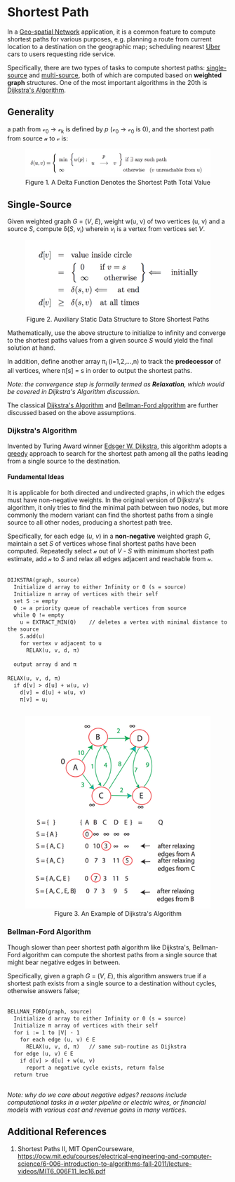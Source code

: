 # Shortest Path

In a [Geo-spatial Network](https://en.wikipedia.org/wiki/Spatial_network) application, it is a common feature to compute shortest paths for various purposes, e.g. planning a route from current location to a destination on the geographic map; scheduling nearest [Uber](https://en.wikipedia.org/wiki/Uber_(company)) cars to users requesting ride service.

Specifically, there are two types of tasks to compute shortest paths: [single-source](#single-source) and [multi-source](#multi-source), both of which are computed based on **weighted graph** structures. One of the most important algorithms in the 20th is [Dijkstra's Algorithm](#dijkstras-algorithm).

## Generality

a path from &vscr;<sub>0</sub> -> &vscr;<sub>k</sub> is defined by _p_ (&vscr;<sub>0</sub> -> &vscr;<sub>0</sub> is 0), and the shortest path from source &uscr; to &vscr; is:

<figure style="text-align:center">
  <img src="../images/shortest-path.png" />
  <figcaption>Figure 1. A Delta Function Denotes the Shortest Path Total Value</figcaption>
</figure>

## Single-Source

Given weighted graph _G_ = (_V_, _E_), weight w(u, v) of two vertices (u, v) and a source _S_, compute &delta;(_S_, _v_<sub>i</sub>) wherein _v_<sub>i</sub> is a vertex from vertices set _V_.

<figure style="text-align:center">
  <img src="../images/shortest-path-2.png" />
  <figcaption>Figure 2. Auxiliary Static Data Structure to Store Shortest Paths</figcaption>
</figure>

Mathematically, use the above structure to initialize to infinity and converge to the shortest paths values from a given source _S_ would yield the final solution at hand.

In addition, define another array &pi;<sub>i</sub> (i=1,2,...,n) to track the **predecessor** of all vertices, where &pi;[s] = s in order to output the shortest paths.

_Note: the convergence step is formally termed as **Relaxation**, which would be covered in Dijkstra's Algorithm discussion_.

The classical [Dijkstra's Algorithm](#dijkstras-algorithm) and [Bellman-Ford algorithm](#bellman-ford-algorithm) are further discussed based on the above assumptions.

### Dijkstra's Algorithm

Invented by Turing Award winner [Edsger W. Dijkstra](https://en.wikipedia.org/wiki/Edsger_W._Dijkstra), this algorithm adopts a [greedy](../greedy-algorithms/overview.md) approach to search for the shortest path among all the paths leading from a single source to the destination.

#### Fundamental Ideas

It is applicable for both directed and undirected graphs, in which the edges must have non-negative weights. In the original version of Dijkstra's algorithm, it only tries to find the minimal path between two nodes, but more commonly the modern variant can find the shortest paths from a single source
to all other nodes, producing a shortest path tree.

Specifically, for each edge (_u_, _v_) in a **non-negative** weighted graph _G_, maintain a set _S_ of vertices whose final shortest paths have been computed. Repeatedly select &uscr; out of _V_ - _S_ with minimum shortest path estimate, add &uscr; to _S_
and relax all edges adjacent and reachable from &uscr;.

<pre>
<code>
DIJKSTRA(graph, source)
  Initialize d array to either Infinity or 0 (s = source)
  Initialize &pi; array of vertices with their self
  set S := empty
  Q := a priority queue of reachable vertices from source
  while Q != empty
    u = EXTRACT_MIN(Q)    // deletes a vertex with minimal distance to the source
    S.add(u)
    for vertex v adjacent to u
      RELAX(u, v, d, &pi;)

  output array d and &pi;

RELAX(u, v, d, &pi;)
  if d[v] > d[u] + w(u, v)
    d[v] = d[u] + w(u, v)
    &pi;[v] = u;
</code>
</pre>

<figure style="text-align:center">
  <img src="../images/shortest-path-3.png" />
  <figcaption>Figure 3. An Example of Dijkstra's Algorithm</figcaption>
</figure>

### Bellman-Ford Algorithm

Though slower than peer shortest path algorithm like Dijkstra's, Bellman-Ford algorithm can compute the shortest paths from a single source that might bear negative edges in between.

Specifically, given a graph _G_ = (_V_, _E_), this algorithm answers true if a shortest path exists from a single source to a destination without cycles, otherwise answers false;

<pre>
<code>
BELLMAN_FORD(graph, source)
  Initialize d array to either Infinity or 0 (s = source)
  Initialize &pi; array of vertices with their self
  for i := 1 to |V| - 1
    for each edge (u, v) &isin; E
      RELAX(u, v, d, &pi;)   // same sub-routine as Dijkstra
  for edge (u, v) &isin; E
    if d[v] > d[u] + w(u, v)
      report a negative cycle exists, return false
  return true
</code>
</pre>

_Note: why do we care about negative edges? reasons include computational tasks in a water pipeline or electric wires, or financial models with various cost and revenue gains in many vertices_.

## Additional References

1. Shortest Paths II, MIT OpenCourseware, https://ocw.mit.edu/courses/electrical-engineering-and-computer-science/6-006-introduction-to-algorithms-fall-2011/lecture-videos/MIT6_006F11_lec16.pdf

